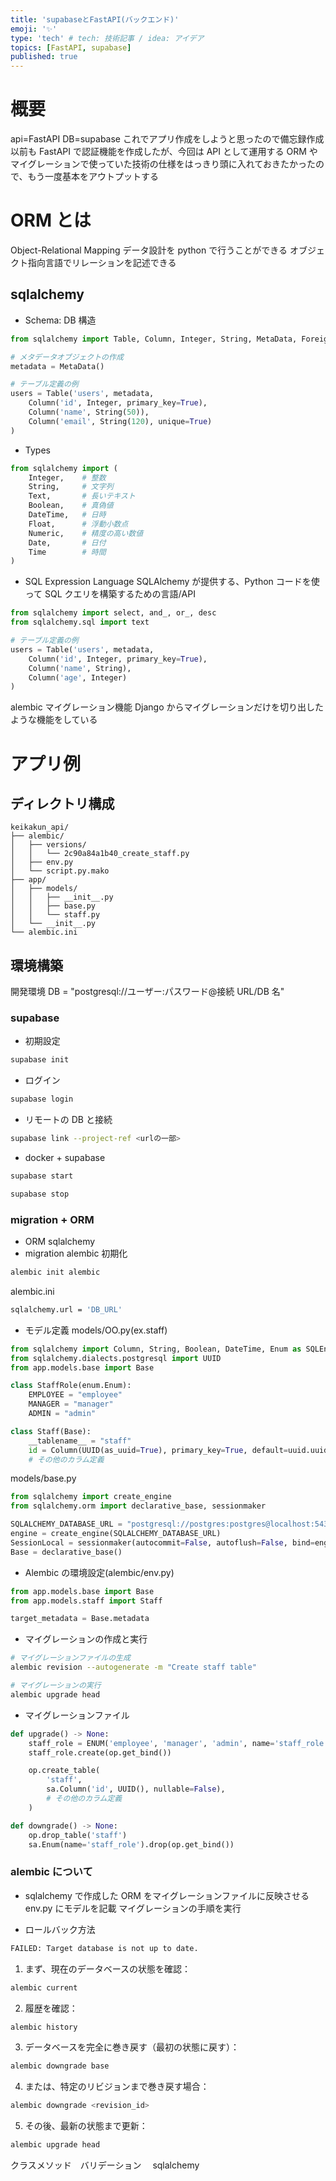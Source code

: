 ```yaml
---
title: 'supabaseとFastAPI(バックエンド)'
emoji: '✨'
type: 'tech' # tech: 技術記事 / idea: アイデア
topics: [FastAPI, supabase]
published: true
---
```


# 概要

api=FastAPI DB=supabase
これでアプリ作成をしようと思ったので備忘録作成
以前も FastAPI で認証機能を作成したが、今回は API として運用する
ORM やマイグレーションで使っていた技術の仕様をはっきり頭に入れておきたかったので、もう一度基本をアウトプットする

# ORM とは

Object-Relational Mapping
データ設計を python で行うことができる オブジェクト指向言語でリレーションを記述できる

## sqlalchemy

- Schema: DB 構造

```python
from sqlalchemy import Table, Column, Integer, String, MetaData, ForeignKey

# メタデータオブジェクトの作成
metadata = MetaData()

# テーブル定義の例
users = Table('users', metadata,
    Column('id', Integer, primary_key=True),
    Column('name', String(50)),
    Column('email', String(120), unique=True)
)
```

- Types

```py
from sqlalchemy import (
    Integer,    # 整数
    String,     # 文字列
    Text,       # 長いテキスト
    Boolean,    # 真偽値
    DateTime,   # 日時
    Float,      # 浮動小数点
    Numeric,    # 精度の高い数値
    Date,       # 日付
    Time        # 時間
)
```

- SQL Expression Language
  SQLAlchemy が提供する、Python コードを使って SQL クエリを構築するための言語/API

```py
from sqlalchemy import select, and_, or_, desc
from sqlalchemy.sql import text

# テーブル定義の例
users = Table('users', metadata,
    Column('id', Integer, primary_key=True),
    Column('name', String),
    Column('age', Integer)
)
```

alembic
マイグレーション機能
Django からマイグレーションだけを切り出したような機能をしている

# アプリ例

## ディレクトリ構成

```
keikakun_api/
├── alembic/
│   ├── versions/
│   │   └── 2c90a84a1b40_create_staff.py
│   ├── env.py
│   └── script.py.mako
├── app/
│   ├── models/
│   │   ├── __init__.py
│   │   ├── base.py
│   │   └── staff.py
│   └── __init__.py
└── alembic.ini
```

## 環境構築

開発環境 DB = "postgresql://ユーザー:パスワード@接続 URL/DB 名"

### supabase

- 初期設定

```bash
supabase init
```

- ログイン

```bash
supabase login
```

- リモートの DB と接続

```bash
supabase link --project-ref <urlの一部>
```

- docker + supabase

```bash
supabase start
```

```bash
supabase stop
```

### migration + ORM

- ORM
  sqlalchemy
- migration
  alembic
  初期化

```bash
alembic init alembic
```

alembic.ini

```bash
sqlalchemy.url = 'DB_URL'
```

- モデル定義
  models/OO.py(ex.staff)

```py
from sqlalchemy import Column, String, Boolean, DateTime, Enum as SQLEnum
from sqlalchemy.dialects.postgresql import UUID
from app.models.base import Base

class StaffRole(enum.Enum):
    EMPLOYEE = "employee"
    MANAGER = "manager"
    ADMIN = "admin"

class Staff(Base):
    __tablename__ = "staff"
    id = Column(UUID(as_uuid=True), primary_key=True, default=uuid.uuid4)
    # その他のカラム定義
```

models/base.py

```py
from sqlalchemy import create_engine
from sqlalchemy.orm import declarative_base, sessionmaker

SQLALCHEMY_DATABASE_URL = "postgresql://postgres:postgres@localhost:54322/postgres"
engine = create_engine(SQLALCHEMY_DATABASE_URL)
SessionLocal = sessionmaker(autocommit=False, autoflush=False, bind=engine)
Base = declarative_base()
```

- Alembic の環境設定(alembic/env.py)

```py
from app.models.base import Base
from app.models.staff import Staff

target_metadata = Base.metadata
```

- マイグレーションの作成と実行

```bash
# マイグレーションファイルの生成
alembic revision --autogenerate -m "Create staff table"

# マイグレーションの実行
alembic upgrade head
```

- マイグレーションファイル

```py
def upgrade() -> None:
    staff_role = ENUM('employee', 'manager', 'admin', name='staff_role')
    staff_role.create(op.get_bind())

    op.create_table(
        'staff',
        sa.Column('id', UUID(), nullable=False),
        # その他のカラム定義
    )

def downgrade() -> None:
    op.drop_table('staff')
    sa.Enum(name='staff_role').drop(op.get_bind())
```

### alembic について

- sqlalchemy で作成した ORM をマイグレーションファイルに反映させる
  env.py にモデルを記載
  マイグレーションの手順を実行

- ロールバック方法

```bash
FAILED: Target database is not up to date.
```

1.  まず、現在のデータベースの状態を確認：

```bash
alembic current
```

2.  履歴を確認：

```bash
alembic history
```

3.  データベースを完全に巻き戻す（最初の状態に戻す）：

```bash
alembic downgrade base
```

4.  または、特定のリビジョンまで巻き戻す場合：

```bash
alembic downgrade <revision_id>
```

5.  その後、最新の状態まで更新：

```bash
alembic upgrade head
```

クラスメソッド　バリデーション　 sqlalchemy
